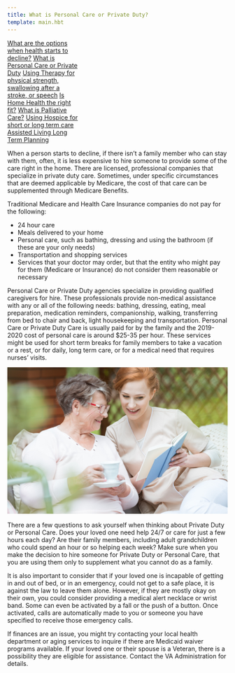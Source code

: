 ```yaml
---
title: What is Personal Care or Private Duty?
template: main.hbt
---
```

<div class="btn-group-vertical float-right" style="width:33%;">
<a class="btn btn-primary" href="/build/options/index.html" role="button">What are the options when health starts to decline?</a>
<a class="btn btn-secondary" href="/build/personal_care/index.html" role="button">What is Personal Care  or Private Duty</a>
<a class="btn btn-primary" href="/build/therapy/index.html" role="button">Using Therapy for physical strength, swallowing after a stroke,  or speech</a>
<a class="btn btn-success" href="/build/home_health/index.html" role="button">Is Home Health the right fit?</a>
<a class="btn btn-danger" href="/build/palliative/index.html" role="button">What is Palliative Care?</a>
<a class="btn btn-warning" href="/build/hospice/index.html" role="button">Using Hospice for short or long term care </a>
<a class="btn btn-info" href="/build/assisted/index.html" role="button">Assisted Living </a>
<a class="btn btn-dark" href="/build/long_term/index.html" role="button">Long Term Planning</a>
</div>
<div class="text-paragraph">

<p>When a person starts to decline, if there isn’t a family member who can stay with them, often, it is less expensive to hire someone to provide some of the care right in the home.  There are licensed, professional companies that specialize in private duty care. Sometimes, under specific circumstances that are deemed applicable by Medicare, the cost of that care can be supplemented through Medicare Benefits.   </p>
  <p>Traditional Medicare and Health Care Insurance companies do not pay for the following:</p>
  <ul>
  <li>24 hour care</li>
  <li>Meals delivered to your home</li>
      <li>Personal care, such as bathing, dressing and using the bathroom (if these are your only needs)</li>
      <li>Transportation and shopping services</li>
      <li>Services that your doctor may order, but that the entity who might pay for them (Medicare or Insurance) do not consider them reasonable or necessary</li>
  </ul>
  <p>Personal Care or Private Duty agencies specialize in providing qualified caregivers for hire.  These professionals provide non-medical assistance with any or all of the following needs:  bathing, dressing, eating, meal preparation, medication reminders, companionship, walking, transferring from bed to chair and back, light housekeeping and transportation.  
Personal Care or Private Duty Care is usually paid for by the family and the 2019-2020 cost of personal care is around $25-35 per hour. These services might be used for short term breaks for family members to take a vacation or a rest, or for daily, long term care, or for a medical need that requires nurses’ visits.
</p>
<img class="float-left" alt="Medical Care" src="images/personal_care.jpg" id="personal_care">
  <p>There are a few questions to ask yourself when thinking about Private Duty or Personal Care.  Does your loved one need help 24/7 or care for just a few hours each day?  Are their family members, including adult grandchildren who could spend an hour or so helping each week?  Make sure when you make the decision to hire someone for Private Duty or Personal Care, that you are using them only to supplement what you cannot do as a family. </p>
  <p>     It is also important to consider that if your loved one is incapable of getting in and out of bed, or in an emergency, could not get to a safe place, it is against the law to leave them alone.  However, if they are mostly okay on their own, you could consider providing a medical alert necklace or wrist band.  Some can even be activated by a fall or the push of a button.  Once activated, calls are automatically made to you or someone you have specified to receive those emergency calls.  </p>
  <p>If finances are an issue, you might try contacting your local health department or aging services to  inquire if there are Medicaid waiver programs available. If your loved one or their spouse is a Veteran, there is a possibility they are eligible for assistance. Contact the VA Administration for details.</p>
          
</div>


